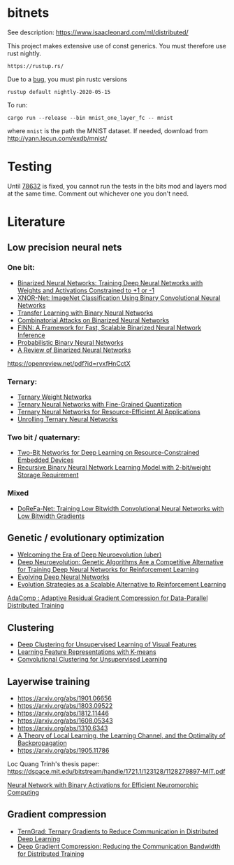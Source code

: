 # bitnets

See description: https://www.isaacleonard.com/ml/distributed/

This project makes extensive use of const generics. You must therefore use rust nightly.
```
https://rustup.rs/
```
Due to a [bug](https://github.com/rust-lang/rust/issues/73298), you must pin rustc versions
```
rustup default nightly-2020-05-15
```


To run:
```
cargo run --release --bin mnist_one_layer_fc -- mnist
```
where `mnist` is the path the MNIST dataset.
If needed, download from http://yann.lecun.com/exdb/mnist/

# Testing
Until [78632](https://github.com/rust-lang/rust/issues/78632) is fixed, you cannot run the tests in the bits mod and layers mod at the same time.
Comment out whichever one you don't need.

# Literature
## Low precision neural nets

### One bit:
- [Binarized Neural Networks: Training Deep Neural Networks with Weights and Activations Constrained to +1 or -1](https://arxiv.org/abs/1602.02830)
- [XNOR-Net: ImageNet Classification Using Binary Convolutional Neural Networks](https://pjreddie.com/media/files/papers/xnor.pdf)
- [Transfer Learning with Binary Neural Networks](https://arxiv.org/abs/1711.10761)
- [Combinatorial Attacks on Binarized Neural Networks](https://arxiv.org/abs/1810.03538)
- [FINN: A Framework for Fast, Scalable Binarized Neural Network Inference](https://arxiv.org/abs/1612.07119)
- [Probabilistic Binary Neural Networks](https://arxiv.org/abs/1809.03368)
- [A Review of Binarized Neural Networks](https://www.mdpi.com/2079-9292/8/6/661/pdf)

https://openreview.net/pdf?id=ryxfHnCctX

### Ternary:
- [Ternary Weight Networks](https://arxiv.org/abs/1605.04711)
- [Ternary Neural Networks with Fine-Grained Quantization](https://arxiv.org/abs/1705.01462)
- [Ternary Neural Networks for Resource-Efficient AI Applications](https://arxiv.org/abs/1609.00222)
- [Unrolling Ternary Neural Networks](https://arxiv.org/abs/1909.04509)

### Two bit / quaternary:
- [Two-Bit Networks for Deep Learning on Resource-Constrained Embedded Devices](https://arxiv.org/abs/1701.00485)
- [Recursive Binary Neural Network Learning Model with 2-bit/weight Storage Requirement](https://openreview.net/forum?id=rkONG0xAW)

### Mixed
- [DoReFa-Net: Training Low Bitwidth Convolutional Neural Networks with Low Bitwidth Gradients](https://arxiv.org/abs/1606.06160)

## Genetic / evolutionary optimization
- [Welcoming the Era of Deep Neuroevolution (uber)](https://eng.uber.com/deep-neuroevolution/)
- [Deep Neuroevolution: Genetic Algorithms Are a Competitive Alternative for Training Deep Neural Networks for Reinforcement Learning](https://arxiv.org/abs/1712.06567)
- [Evolving Deep Neural Networks](https://arxiv.org/abs/1703.00548)
- [Evolution Strategies as a Scalable Alternative to Reinforcement Learning](https://blog.openai.com/evolution-strategies/)


[AdaComp : Adaptive Residual Gradient Compression for Data-Parallel Distributed Training](https://arxiv.org/abs/1712.02679)

## Clustering
- [Deep Clustering for Unsupervised Learning of Visual Features](https://arxiv.org/abs/1807.05520)
- [Learning Feature Representations with K-means](https://www-cs.stanford.edu/~acoates/papers/coatesng_nntot2012.pdf)
- [Convolutional Clustering for Unsupervised Learning](https://arxiv.org/abs/1511.06241)

## Layerwise training
- https://arxiv.org/abs/1901.06656
- https://arxiv.org/abs/1803.09522
- https://arxiv.org/abs/1812.11446
- https://arxiv.org/abs/1608.05343
- https://arxiv.org/abs/1310.6343
- [A Theory of Local Learning, the Learning Channel, and the Optimality of Backpropagation](https://arxiv.org/abs/1506.06472)
- https://arxiv.org/abs/1905.11786

Loc Quang Trinh's thesis paper: https://dspace.mit.edu/bitstream/handle/1721.1/123128/1128279897-MIT.pdf


[Neural Network with Binary Activations for Efficient Neuromorphic Computing](http://cs229.stanford.edu/proj2016/report/WanLi-NeuralNetworkWithBinaryActivationsForEfficientNeuromorphicComputing-Report.pdf)

## Gradient compression
- [TernGrad: Ternary Gradients to Reduce Communication in Distributed Deep Learning](https://arxiv.org/abs/1705.07878)
- [Deep Gradient Compression: Reducing the Communication Bandwidth for Distributed Training](https://arxiv.org/abs/1712.01887)
